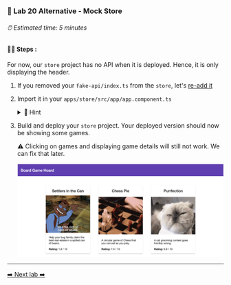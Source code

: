 ### 🧲 Lab 20 Alternative - Mock Store

###### ⏰ Estimated time: 5 minutes

#### 🏋️‍♀️ Steps :

For now, our `store` project has no API when it is deployed. Hence, it is only displaying the header.

1. If you removed your `fake-api/index.ts` from the `store`, let's [re-add it](https://github.com/nrwl/nx-workshop/blob/master/examples/lab2/apps/store/src/fake-api/index.ts)

2. Import it in your `apps/store/src/app/app.component.ts`

   <details>
   <summary>🐳 Hint</summary>

   ```typescript
   import { getAllGames } from '../fake-api/index';
   //....
   games = getAllGames();
   ```
   
   ```html
   <bg-hoard-header [title]="title"></bg-hoard-header>
   <div class="container">
      <div class="games-layout">
        <mat-card
          class="game-card"
          *ngFor="let game of games" <---- HERE (remove the async pipe)
   ```
   </details>

6. Build and deploy your `store` project. Your deployed version should now be showing some games.
  
    ⚠️ Clicking on games and displaying game details will still not work. We can fix that later. 

    <img src="./lab20_result.png" width="500" alt="screenshot of lab20 result">

---

[➡️ Next lab ➡️](../lab21-alt/LAB.md)
